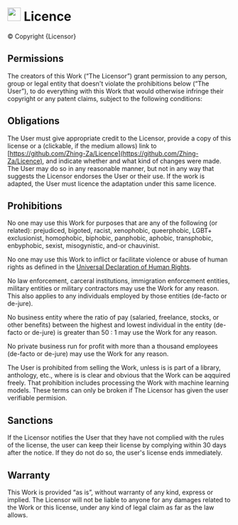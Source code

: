 # <img src="https://user-images.githubusercontent.com/86124634/212446104-2b66800b-597f-4b4c-a3a1-0e254f110f36.png" alt="enby flag" width="30px"/> Licence
© Copyright {Licensor}

## Permissions

The creators of this Work (“The Licensor”) grant permission to any person, group or legal entity that doesn't violate the prohibitions below (“The User”), to do everything with this Work that would otherwise infringe their copyright or any patent claims, subject to the following conditions:

## Obligations

The User must give appropriate credit to the Licensor, provide a copy of this license or a (clickable, if the medium allows) link to [https://github.com/Zhing-Za/Licence](https://github.com/Zhing-Za/Licence), and indicate whether and what kind of changes were made. The User may do so in any reasonable manner, but not in any way that suggests the Licensor endorses the User or their use. If the work is adapted, the User must licence the adaptation under this same licence. 

## Prohibitions

No one may use this Work for purposes that are any of the following (or related): prejudiced, bigoted, racist, xenophobic, queerphobic, LGBT+ exclusionist, homophobic, biphobic, panphobic, aphobic, transphobic, enbyphobic, sexist, misogynistic, and-or chauvinist.

No one may use this Work to inflict or facilitate violence or abuse of human rights as defined in the [Universal Declaration of Human Rights](https://www.un.org/en/about-us/universal-declaration-of-human-rights).

No law enforcement, carceral institutions, immigration enforcement entities, military entities or military contractors may use the Work for any reason. This also applies to any individuals employed by those entities (de-facto or de-jure).

No business entity where the ratio of pay (salaried, freelance, stocks, or other benefits) between the highest and lowest individual in the entity (de-facto or de-jure) is greater than 50 : 1 may use the Work for any reason.

No private business run for profit with more than a thousand employees (de-facto or de-jure) may use the Work for any reason.

The User is prohibited from selling the Work, unless is is part of a library, anthology, etc., where is is clear and obvious that the Work can be aqquired freely. That prohibition includes processing the Work with machine learning models. These terms can only be broken if The Licensor has given the user verifiable permision. 

## Sanctions

If the Licensor notifies the User that they have not complied with the rules of the license, the user can keep their license by complying within 30 days after the notice. If they do not do so, the user's license ends immediately.

## Warranty

This Work is provided “as is”, without warranty of any kind, express or implied. The Licensor will not be liable to anyone for any damages related to the Work or this license, under any kind of legal claim as far as the law allows.
